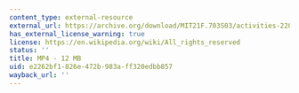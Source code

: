 ```yaml
---
content_type: external-resource
external_url: https://archive.org/download/MIT21F.703S03/activities-220k.mp4
has_external_license_warning: true
license: https://en.wikipedia.org/wiki/All_rights_reserved
status: ''
title: MP4 - 12 MB
uid: e2262bf1-826e-472b-983a-ff320edbb857
wayback_url: ''
---
```

